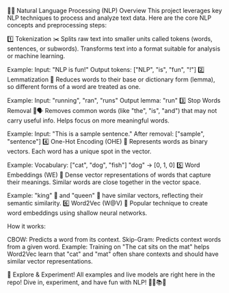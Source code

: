 🧠✨ Natural Language Processing (NLP) Overview
This project leverages key NLP techniques to process and analyze text data. Here are the core NLP concepts and preprocessing steps:

1️⃣ Tokenization ✂️
Splits raw text into smaller units called tokens (words, sentences, or subwords).
Transforms text into a format suitable for analysis or machine learning.

Example:
Input: "NLP is fun!"
Output tokens: ["NLP", "is", "fun", "!"]
2️⃣ Lemmatization 🌱
Reduces words to their base or dictionary form (lemma), so different forms of a word are treated as one.

Example:
Input: "running", "ran", "runs"
Output lemma: "run"
3️⃣ Stop Words Removal 🚫🗣️
Removes common words (like "the", "is", "and") that may not carry useful info.
Helps focus on more meaningful words.

Example:
Input: "This is a sample sentence."
After removal: ["sample", "sentence"]
4️⃣ One-Hot Encoding (OHE) 🔢
Represents words as binary vectors.
Each word has a unique spot in the vector.

Example:
Vocabulary: ["cat", "dog", "fish"]
"dog" → [0, 1, 0]
5️⃣ Word Embeddings (WE) 🧩
Dense vector representations of words that capture their meanings.
Similar words are close together in the vector space.

Example:
"king" 👑 and "queen" 👸 have similar vectors, reflecting their semantic similarity.
6️⃣ Word2Vec (W@V) 🤖
Popular technique to create word embeddings using shallow neural networks.

How it works:

CBOW: Predicts a word from its context.
Skip-Gram: Predicts context words from a given word.
Example:
Training on "The cat sits on the mat" helps Word2Vec learn that "cat" and "mat" often share contexts and should have similar vector representations.

🚀 Explore & Experiment!
All examples and live models are right here in the repo!
Dive in, experiment, and have fun with NLP! 🧑‍💻📚✨
